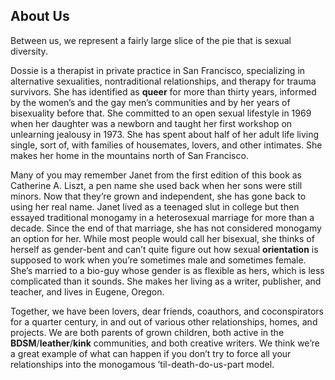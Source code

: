 ## About Us

Between us, we represent a fairly large slice of the pie that is sexual diversity.

Dossie is a therapist in private practice in San Francisco, specializing in alternative sexualities, nontraditional relationships, and therapy for trauma survivors. She has identified as **queer** for more than thirty years, informed by the women’s and the gay men’s communities and by her years of bisexuality before that. She committed to an open sexual lifestyle in 1969 when her daughter was a newborn and taught her first workshop on unlearning jealousy in 1973. She has spent about half of her adult life living single, sort of, with families of housemates, lovers, and other intimates. She makes her home in the mountains north of San Francisco.

Many of you may remember Janet from the first edition of this book as Catherine A. Liszt, a pen name she used back when her sons were still minors. Now that they’re grown and independent, she has gone back to using her real name. Janet lived as a teenaged slut in college but then essayed traditional monogamy in a heterosexual marriage for more than a decade. Since the end of that marriage, she has not considered monogamy an option for her. While most people would call her bisexual, she thinks of herself as gender-bent and can’t quite figure out how sexual **orientation** is supposed to work when you’re sometimes male and sometimes female. She’s married to a bio-guy whose gender is as flexible as hers, which is less complicated than it sounds. She makes her living as a writer, publisher, and teacher, and lives in Eugene, Oregon.

Together, we have been lovers, dear friends, coauthors, and coconspirators for a quarter century, in and out of various other relationships, homes, and projects. We are both parents of grown children, both active in the **BDSM**/**leather**/**kink** communities, and both creative writers. We think we’re a great example of what can happen if you don’t try to force all your relationships into the monogamous ’til-death-do-us-part model.
